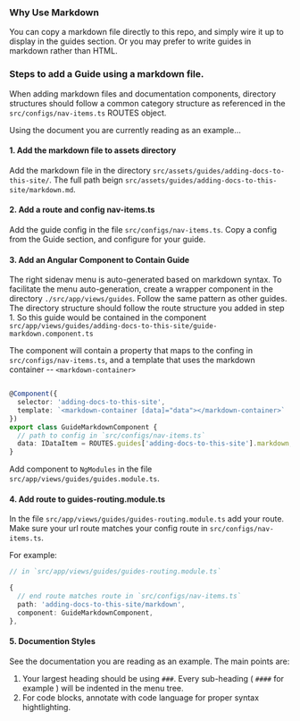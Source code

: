 ### Why Use Markdown

You can copy a markdown file directly to this repo, and simply wire it up to display in the guides section. Or you may prefer to write guides in markdown rather than HTML.

### Steps to add a Guide using a markdown file.

When adding markdown files and documentation components, directory structures should follow a common category structure as referenced in the `src/configs/nav-items.ts` ROUTES object.

Using the document you are currently reading as an example...

#### 1. Add the markdown file to assets directory

Add the markdown file in the directory `src/assets/guides/adding-docs-to-this-site/`. The full path beign `src/assets/guides/adding-docs-to-this-site/markdown.md`.


#### 2. Add a route and config nav-items.ts

Add the guide config in the file ```src/configs/nav-items.ts```. Copy a config from the Guide section, and configure for your guide.

#### 3. Add an Angular Component to Contain Guide

The right sidenav menu is auto-generated based on markdown syntax. To facilitate the menu auto-generation, create a wrapper component in the directory `./src/app/views/guides`. Follow the same pattern as other guides. The directory structure should follow the route structure you added in step 1. So this guide would be contained in the component `src/app/views/guides/adding-docs-to-this-site/guide-markdown.component.ts`

The component will contain a property that maps to the confing in `src/configs/nav-items.ts`, and a template that uses the markdown container -- `<markdown-container>`

  ```typescript
  
  @Component({
    selector: 'adding-docs-to-this-site',
    template: `<markdown-container [data]="data"></markdown-container>`
  })
  export class GuideMarkdownComponent {
    // path to config in `src/configs/nav-items.ts`
    data: IDataItem = ROUTES.guides['adding-docs-to-this-site'].markdown;
  }
  
  ```
  
  Add component to `NgModules` in the file `src/app/views/guides/guides.module.ts`.

#### 4. Add route to guides-routing.module.ts

In the file `src/app/views/guides/guides-routing.module.ts` add your route. Make sure your url route matches your config route in ```src/configs/nav-items.ts```.

For example: 

  ```typescript
  // in `src/app/views/guides/guides-routing.module.ts`
  
  {
    // end route matches route in `src/configs/nav-items.ts`
    path: 'adding-docs-to-this-site/markdown',
    component: GuideMarkdownComponent,
  },
  ```
#### 5. Documention Styles

See the documentation you are reading as an example. The main points are:

  1. Your largest heading should be using `###`. Every sub-heading ( `####` for example ) will be indented in the menu tree.
  2. For code blocks, annotate with code language for proper syntax hightlighting.
